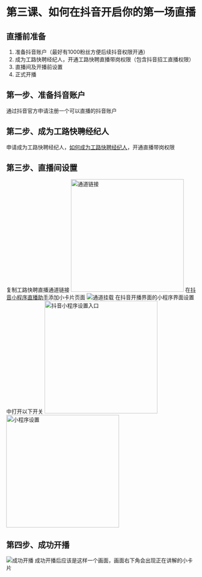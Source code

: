 # 第三课、如何在抖音开启你的第一场直播

## 直播前准备

1. 准备抖音账户（最好有1000粉丝方便后续抖音权限开通）
2. 成为工路快聘经纪人，开通工路快聘直播带岗权限（包含抖音招工直播权限）
3. 直播间及开播前设置
4. 正式开播

## 第一步、准备抖音账户

通过抖音官方申请注册一个可以直播的抖音账户

## 第二步、成为工路快聘经纪人

申请成为工路快聘经纪人，[如何成为工路快聘经纪人](欢迎来到工路快聘学习中心.md)，开通直播带岗权限

## 第三步、直播间设置

<procedure title="抖音直播间通道挂载" type="steps">
<step>
复制工路快聘直播通道链接
<img src="工路快聘直播通道链接.jpg" alt="通道链接" width="300"/>
</step>
<step>
在<a href="https://microapplive.bytedance.com/card/list">抖音小程序直播助手</a>添加小卡片页面
<img src="直播通道挂载教程.png" alt="通道挂载"/>
</step>
<step>
在抖音开播界面的小程序界面设置中打开以下开关
<img src="抖音小程序设置入口.jpg" alt="抖音小程序设置入口" width="300"/>
<img src="抖音小程序设置.jpg" alt="小程序设置" width="300"/>
</step>
</procedure>

## 第四步、成功开播

<img src="成功开播.jpeg" alt="成功开播"/>
成功开播后应该是这样一个画面，画面右下角会出现正在讲解的小卡片


